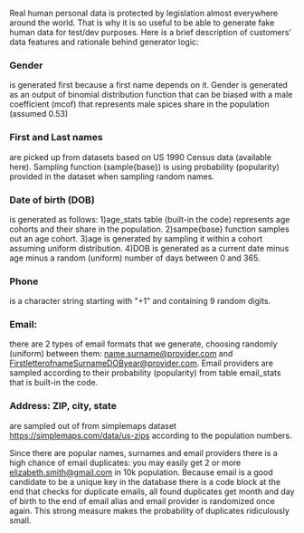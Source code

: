 Real human personal data is protected by legislation almost everywhere around the world. 
That is why it is so useful to be able to generate fake human data for test/dev purposes. 
Here is a brief description of customers' data features and rationale behind generator logic:

### Gender 
is generated first because a first name depends on it. Gender is generated as an output of 
binomial distribution function that can be biased with a male coefficient (mcof) that represents 
male spices share in the population (assumed 0.53)
### First and Last names 
are picked up from datasets based on US 1990 Census data (available here). Sampling 
function (sample{base}) is using probability (popularity) provided in the dataset when sampling 
random names.
### Date of birth (DOB) 
is generated as follows: 
1)age_stats table (built-in the code) represents age cohorts and their share in the population. 
2)sampe{base} function samples out an age cohort. 
3)age is generated by sampling it within a cohort assuming uniform distribution. 
4)DOB is generated as a current date minus age minus a random (uniform) number of days 
between 0 and 365.
### Phone
is a character string starting with "+1" and containing 9 random digits.
### Email: 
there are 2 types of email formats that we generate, choosing randomly (uniform) between them: 
name.surname@provider.com and  FirstletterofnameSurnameDOByear@provider.com. Email providers 
are sampled according to their probability (popularity) from table email_stats that is built-in 
the code.
### Address: ZIP, city, state 
are sampled out of from simplemaps dataset  https://simplemaps.com/data/us-zips according to 
the population numbers.

Since there are popular names, surnames and email providers there is a high chance of email 
duplicates: you may easily get 2 or more elizabeth.smith@gmail.com in 10k population. Because 
email is a good candidate to be a unique key in the database there is a code block at the end 
that checks for duplicate emails, all found duplicates get month and day of birth to the end 
of email alias and email provider is randomized once again. This strong measure makes 
the probability of duplicates ridiculously small.
